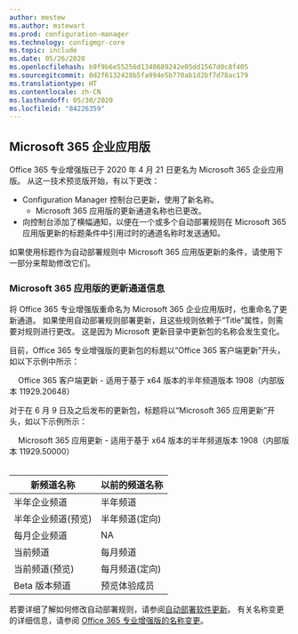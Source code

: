 ```yaml
---
author: mestew
ms.author: mstewart
ms.prod: configuration-manager
ms.technology: configmgr-core
ms.topic: include
ms.date: 05/26/2020
ms.openlocfilehash: b9f9b6e55256d1340689242e05dd1567d0c8f405
ms.sourcegitcommit: 0d2f6132428b5fa994e5b770ab1d2bf7d78ac179
ms.translationtype: HT
ms.contentlocale: zh-CN
ms.lasthandoff: 05/30/2020
ms.locfileid: "84226359"
---
```

## <a name="microsoft-365-apps-for-enterprise"></a><a name="bkmk_365_apps"></a> Microsoft 365 企业应用版
<!--6298093-->
Office 365 专业增强版已于 2020 年 4 月 21 日更名为 Microsoft 365 企业应用版。 从这一技术预览版开始，有以下更改：

- Configuration Manager 控制台已更新，使用了新名称。
   - Microsoft 365 应用版的更新通道名称也已更改。
- 向控制台添加了横幅通知，以便在一个或多个自动部署规则在 Microsoft 365 应用版更新的标题条件中引用过时的通道名称时发送通知。

如果使用标题作为自动部署规则中 Microsoft 365 应用版更新的条件，请使用下一部分来帮助修改它们。

### <a name="update-channel-information-for-microsoft-365-apps"></a><a name="bkmk_channel"></a> Microsoft 365 应用版的更新通道信息
<!--6298093-->
将 Office 365 专业增强版重命名为 Microsoft 365 企业应用版时，也重命名了更新通道。 如果使用自动部署规则部署更新，且这些规则依赖于“Title”属性，则需要对规则进行更改。 这是因为 Microsoft 更新目录中更新包的名称会发生变化。

目前，Office 365 专业增强版的更新包的标题以“Office 365 客户端更新”开头，如以下示例中所示：

&nbsp; &nbsp; Office 365 客户端更新 - 适用于基于 x64 版本的半年频道版本 1908（内部版本 11929.20648）

对于在 6 月 9 日及之后发布的更新包，标题将以“Microsoft 365 应用更新”开头，如以下示例所示：

&nbsp; &nbsp; Microsoft 365 应用更新 - 适用于基于 x64 版本的半年频道版本 1908（内部版本 11929.50000）
</br>
</br>

|新频道名称|以前的频道名称|
|--|--|
|半年企业频道|半年频道|
|半年企业频道(预览)|半年频道(定向)|
|每月企业频道|NA|
|当前频道|每月频道|
|当前频道(预览)|每月频道(定向)|
|Beta 版本频道|预览体验成员|

若要详细了解如何修改自动部署规则，请参阅[自动部署软件更新](../../../../../sum/deploy-use/automatically-deploy-software-updates.md)。 有关名称变更的详细信息，请参阅 [Office 365 专业增强版的名称变更](https://docs.microsoft.com/deployoffice/name-change)。

